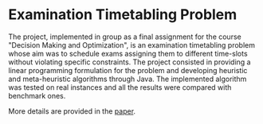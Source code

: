 # Examination Timetabling Problem
The project, implemented in group as a final assignment for the course "Decision Making and Optimization", is an examination timetabling problem whose aim was to schedule exams assigning them to different time-slots without violating specific constraints. The project consisted in providing a linear programming formulation for the problem and developing heuristic and meta-heuristic algorithms through Java. The implemented algorithm was tested on real instances and all the results were compared with benchmark ones. 

More details are provided in the [paper](https://raw.githubusercontent.com/marinadamato/Examination-Timetabling/master/ETP_report.pdf).
